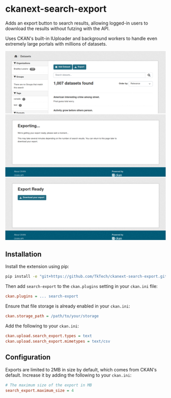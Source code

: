# ckanext-search-export

Adds an export button to search results, allowing logged-in users to download 
the results without futzing with the API.

Uses CKAN's built-in IUploader and background workers to handle even extremely
large portals with millions of datasets.

![Search list](misc/search_list.png)
![Search exporting](misc/search_exporting.png)
![Search ready](misc/search_ready.png)


## Installation

Install the extension using pip:

```bash
pip install -e "git+https://github.com/TkTech/ckanext-search-export.git#egg=ckanext-search-export"
```

Then add `search-export` to the `ckan.plugins` setting in your `ckan.ini` file:

```ini
ckan.plugins = ... search-export
```

Ensure that file storage is already enabled in your `ckan.ini`:

```ini
ckan.storage_path = /path/to/your/storage
```

Add the following to your `ckan.ini`:

```ini
ckan.upload.search_export.types = text
ckan.upload.search_export.mimetypes = text/csv
```

## Configuration

Exports are limited to 2MB in size by default, which comes from CKAN's default.
Increase it by adding the following to your `ckan.ini`:

```ini
# The maximum size of the export in MB
search_export.maximum_size = 4
```
